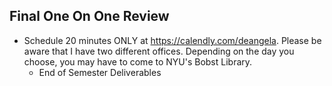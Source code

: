## Final One On One Review

* Schedule 20 minutes ONLY at https://calendly.com/deangela. Please be aware that I have two different offices. Depending on the day you choose, you may have to come to NYU's Bobst Library.
	* End of Semester Deliverables